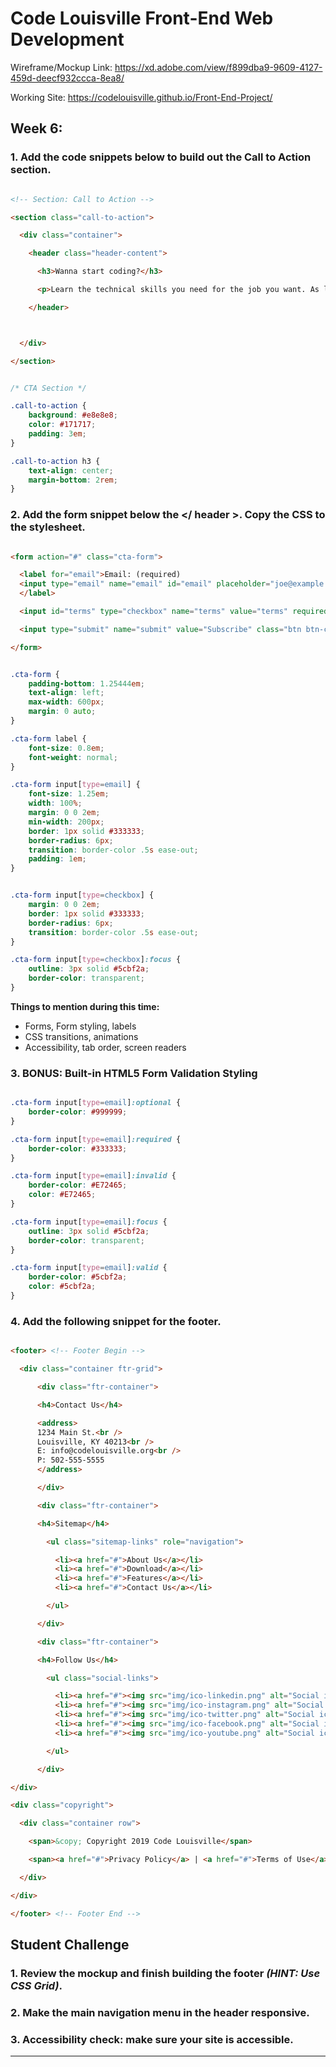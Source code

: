 # Code Louisville Front-End Web Development

Wireframe/Mockup Link: https://xd.adobe.com/view/f899dba9-9609-4127-459d-deecf932ccca-8ea8/

Working Site: https://codelouisville.github.io/Front-End-Project/

## Week 6: ###

### 1. Add the code snippets below to build out the Call to Action section. ###

```html

<!-- Section: Call to Action -->

<section class="call-to-action">

  <div class="container">

    <header class="header-content">

      <h3>Wanna start coding?</h3>

      <p>Learn the technical skills you need for the job you want. As leaders in online education and learning to code, we’ve taught hundreds in the Louisville community.</p>

    </header>



  </div>

</section>

```

```CSS

/* CTA Section */

.call-to-action {
	background: #e8e8e8;
	color: #171717;
	padding: 3em;
}

.call-to-action h3 {
	text-align: center;
	margin-bottom: 2rem;
}

```

### 2. Add the form snippet below the </ header >. Copy the CSS to the stylesheet. ###


```HTML

<form action="#" class="cta-form">

  <label for="email">Email: (required)
  <input type="email" name="email" id="email" placeholder="joe@example.com" required />
  </label>

  <input id="terms" type="checkbox" name="terms" value="terms" required /> <label for="terms"> I have read the Privacy Policy and agree to the Terms of Service.</label>

  <input type="submit" name="submit" value="Subscribe" class="btn btn-center" />

</form>

```

```CSS

.cta-form {
	padding-bottom: 1.25444em;
	text-align: left;
	max-width: 600px;
	margin: 0 auto;
}

.cta-form label {
	font-size: 0.8em;
	font-weight: normal;
}

.cta-form input[type=email] {
	font-size: 1.25em;
	width: 100%;
	margin: 0 0 2em;
	min-width: 200px;
	border: 1px solid #333333;
	border-radius: 6px;
	transition: border-color .5s ease-out;
	padding: 1em;
}


.cta-form input[type=checkbox] {
	margin: 0 0 2em;
	border: 1px solid #333333;
	border-radius: 6px;
	transition: border-color .5s ease-out;
}

.cta-form input[type=checkbox]:focus {
	outline: 3px solid #5cbf2a;
	border-color: transparent;
}


```

**Things to mention during this time:**

  * Forms, Form styling, labels
  * CSS transitions, animations
  * Accessibility, tab order, screen readers


### 3. BONUS: Built-in HTML5 Form Validation Styling ###


```CSS

.cta-form input[type=email]:optional {
	border-color: #999999;
}

.cta-form input[type=email]:required {
	border-color: #333333;
}

.cta-form input[type=email]:invalid {
	border-color: #E72465;
	color: #E72465;
}

.cta-form input[type=email]:focus {
	outline: 3px solid #5cbf2a;
	border-color: transparent;
}

.cta-form input[type=email]:valid {
	border-color: #5cbf2a;
	color: #5cbf2a;
}

```

### 4. Add the following snippet for the footer. ###


```HTML

<footer> <!-- Footer Begin -->

  <div class="container ftr-grid">

      <div class="ftr-container">

      <h4>Contact Us</h4>

      <address>
      1234 Main St.<br />
      Louisville, KY 40213<br />
      E: info@codelouisville.org<br />
      P: 502-555-5555
      </address>

      </div>

      <div class="ftr-container">

      <h4>Sitemap</h4>

        <ul class="sitemap-links" role="navigation">

          <li><a href="#">About Us</a></li>
          <li><a href="#">Download</a></li>
          <li><a href="#">Features</a></li>
          <li><a href="#">Contact Us</a></li>

        </ul>

      </div>

      <div class="ftr-container">

      <h4>Follow Us</h4>

        <ul class="social-links">

          <li><a href="#"><img src="img/ico-linkedin.png" alt="Social icon to linkedin.com" role="img" /></a></li>
          <li><a href="#"><img src="img/ico-instagram.png" alt="Social icon to instagram.com" role="img" /></a></li>
          <li><a href="#"><img src="img/ico-twitter.png" alt="Social icon to twitter.com" role="img" /></a></li>
          <li><a href="#"><img src="img/ico-facebook.png" alt="Social icon to facebook.com" role="img" /></a></li>
          <li><a href="#"><img src="img/ico-youtube.png" alt="Social icon to youtube.com" role="img" /></a></li>

        </ul>

      </div>

</div>

<div class="copyright">

  <div class="container row">

    <span>&copy; Copyright 2019 Code Louisville</span>

    <span><a href="#">Privacy Policy</a> | <a href="#">Terms of Use</a></span>

  </div>

</div>

</footer> <!-- Footer End -->

```


## Student Challenge ##

### 1. Review the mockup and finish building the footer *(HINT: Use CSS Grid)*. ###

### 2. Make the main navigation menu in the header responsive. ###

### 3. Accessibility check: make sure your site is accessible. ###


----
